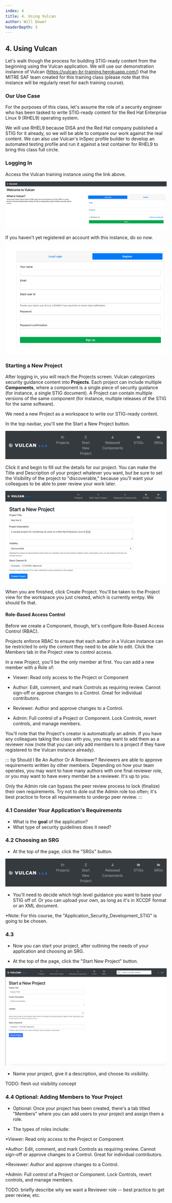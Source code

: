 ```yaml
---
index: 4
title: 4. Using Vulcan
author: Will Dower
headerDepth: 3
---
```


## 4. Using Vulcan

Let's walk though the process for building STIG-ready content from the beginning using the Vulcan application. We will use our demonstration instance of Vulcan (https://vulcan-br-training.herokuapp.com/) that the MITRE SAF team created for this training class (please note that this instance will be regularly reset for each training course).

### Our Use Case

For the purposes of this class, let's assume the role of a security engineer who has been tasked to write STIG-ready content for the Red Hat Enterprise Linux 9 (RHEL9) operating system.

We will use RHEL9 because DISA and the Red Hat company published a STIG for it already, so we will be able to compare our work against the real content. We can also use Vulcan's InSpec profile builder to develop an automated testing profile and run it against a test container for RHEL9 to bring this class full circle.

### Logging In

Access the Vulcan training instance using the link above.

![Alt text](../../assets/img/login_screen.png)

If you haven't yet registered an account with this instance, do so now.

![Alt text](../../assets/img/register.png)

### Starting a New Project

After logging in, you will reach the Projects screen. Vulcan categorizes security guidance content into **Projects**. Each project can include multiple **Components**, where a component is a single piece of security guidance (for instance, a single STIG document). A Project can contain multiple versions of the same component (for instance, multiple releases of the STIG for the same software).

We need a new Project as a workspace to write our STIG-ready content.

In the top navbar, you'll see the Start a New Project button. 

![Alt text](../../assets/img/Vulcan_Menu.png)

Click it and begin to fill out the details for our project. You can make the Title and Description of your project whatever you want, but be sure to set the Visibility of the project to "discoverable," because you'll want your colleagues to be able to peer review your work later.

![Alt text](../../assets/img/start_new_project_filled_out.png)

When you are finished, click Create Project. You'll be taken to the Project view for the workspace you just created, which is currently emtpy. We should fix that.

#### Role-Based Access Control

Before we create a Component, though, let's configure Role-Based Access Control (RBAC).

Projects enforce RBAC to ensure that each author in a Vulcan instance can be restricted to only the content they need to be able to edit. Click the Members tab in the Project view to control access.

In a new Project, you'll be the only member at first. You can add a new member with a Role of:

-   Viewer: Read only access to the Project or Component

-   Author: Edit, comment, and mark Controls as requiring review. Cannot sign-off or approve changes to a Control. Great for individual contributors.

-   Reviewer: Author and approve changes to a Control.

-   Admin: Full control of a Project or Component. Lock Controls, revert controls, and manage members.

You'll note that the Project's creator is automatically an admin. If you have any colleagues taking the class with you, you may want to add them as a reviewer now (note that you can only add members to a project if they have registered to the Vulcan instance already).

::: tip Should I Be An Author Or A Reviewer?
Reviewers are able to approve requirements written by other members. Depending on how your team operates, you may want to have many authors with one final reviewer role, or you may want to have every member be a reviewer. It's up to you.

Only the Admin role can bypass the peer review process to lock (finalize) their own requirements. Try not to dole out the Admin role too often; it's best practice to force all requirements to undergo peer review.
:::

### 4.1 Consider Your Application's Requirements
- What is the **goal** of the application?
- What type of security guidelines does it need?

### 4.2 Choosing an SRG
- At the top of the page, click the "SRGs" button.

![Alt text](../../assets/img/Vulcan_Menu.png)

- You'll need to decide which high level guidance you want to base your STIG off of. Or you can upload your own, as long as it's in XCCDF format or an XML document.

*Note: For this course, the "Application_Security_Development_STIG" is going to be chosen.

### 4.3 
- Now you can start your project, after outlining the needs of your application and choosing an SRG.

- At the top of the page, click the "Start New Project" button. 

![Alt text](../../assets/img/Vulcan_Main_Page.png)

- Name your project, give it a description, and choose its visibility.

TODO: flesh out visibility concept

### 4.4 Optional: Adding Members to Your Project
* Optional: Once your project has been created, there's a tab titled "Members" where you can add users to your project and assign them a role.
- The types of roles include:

*Viewer: Read only access to the Project or Component

*Author: Edit, comment, and mark Controls as requiring review. Cannot sign-off or approve changes to a Control. Great for individual contributors.

*Reviewer: Author and approve changes to a Control.

*Admin: Full control of a Project or Component. Lock Controls, revert controls, and manage members.

TODO: briefly describe why we want a Reviewer role -- best practice to get peer review, etc.